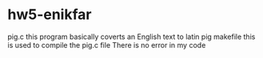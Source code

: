 # hw5-enikfar


pig.c this program basically coverts an English text to latin pig
makefile this is used to compile the pig.c file
There is no error in my code
